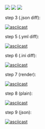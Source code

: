 <a href="https://codeclimate.com/github/sandraLbdv/frontend-project-lvl2/maintainability"><img src="https://api.codeclimate.com/v1/badges/d9309cd8c7addf6c635d/maintainability" /></a> <a href="https://codeclimate.com/github/sandraLbdv/frontend-project-lvl2/test_coverage"><img src="https://api.codeclimate.com/v1/badges/d9309cd8c7addf6c635d/test_coverage" /></a>
![](https://github.com/sandraLbdv/frontend-project-lvl2/workflows/Node/badge.svg)

step 3 (.json diff):

[![asciicast](https://asciinema.org/a/jixCgqH462bh63Xm9AstXEaNm.svg)](https://asciinema.org/a/jixCgqH462bh63Xm9AstXEaNm)


step 5 (.yml diff):

[![asciicast](https://asciinema.org/a/5MVry4B9VlJ8ju2AZrL5jtA11.svg)](https://asciinema.org/a/5MVry4B9VlJ8ju2AZrL5jtA11)


step 6 (.ini diff):

[![asciicast](https://asciinema.org/a/xkYrzqJ0o9n2o4Muqs90KxK3Y.svg)](https://asciinema.org/a/xkYrzqJ0o9n2o4Muqs90KxK3Y)


step 7 (render):

[![asciicast](https://asciinema.org/a/e2vB4WX7Ao2upwvcU1RpGa6mb.svg)](https://asciinema.org/a/e2vB4WX7Ao2upwvcU1RpGa6mb)


step 8 (plain):

[![asciicast](https://asciinema.org/a/cwCIhUyuGHuMgV9oXz53YxXe9.svg)](https://asciinema.org/a/cwCIhUyuGHuMgV9oXz53YxXe9)


step 9 (json):

[![asciicast](https://asciinema.org/a/ItR07eEdVQVTg5uUYu1z40TDg.svg)](https://asciinema.org/a/ItR07eEdVQVTg5uUYu1z40TDg)


